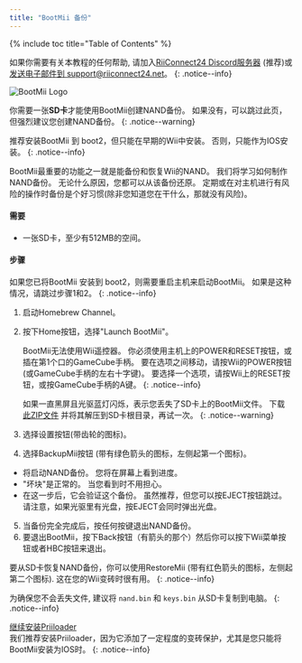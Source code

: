 ```yaml
---
title: "BootMii 备份"
---
```


{% include toc title="Table of Contents" %}

如果你需要有关本教程的任何帮助, 请加入[RiiConnect24 Discord服务器](https://discord.gg/rc24) (推荐)或 [发送电子邮件到 support@riiconnect24.net](mailto:support@riiconnect24.net)。
{: .notice--info}

![BootMii Logo](/images/bootmii.png)

你需要一张**SD卡**才能使用BootMii创建NAND备份。 如果没有，可以跳过此页，但强烈建议您创建NAND备份。
{: .notice--warning}

推荐安装BootMii 到 boot2，但只能在早期的Wii中安装。 否则，只能作为IOS安装。
{: .notice--info}

BootMii最重要的功能之一就是能备份和恢复Wii的NAND。 我们将学习如何制作NAND备份。 无论什么原因，您都可以从该备份还原。 定期或在对主机进行有风险的操作时备份是个好习惯(除非您知道您在干什么，那就没有风险)。

#### 需要
* 一张SD卡，至少有512MB的空间。

#### 步骤
如果您已将BootMii 安装到 boot2，则需要重启主机来启动BootMii。 如果是这种情况，请跳过步骤1和2。
{: .notice--info}
1. 启动Homebrew Channel。
2. 按下Home按钮，选择"Launch BootMii"。

    BootMii无法使用Wii遥控器。 你必须使用主机上的POWER和RESET按钮，或插在第1个口的GameCube手柄。 要在选项之间移动，请按Wii的POWER按钮(或GameCube手柄的左右十字键)。 要选择一个选项，请按Wii上的RESET按钮，或按GameCube手柄的A键。
    {: .notice--info}


    如果一直黑屏且光驱蓝灯闪烁，表示您丢失了SD卡上的BootMii文件。 下载 [此ZIP文件](https://static.hackmii.com/bootmii_sd_files.zip) 并将其解压到SD卡根目录，再试一次。
    {: .notice--warning}

3. 选择设置按钮(带齿轮的图标)。
4. 选择BackupMii按钮 (带有绿色箭头的图标，左侧起第一个图标)。
- 将启动NAND备份。 您将在屏幕上看到进度。
- "坏块"是正常的。 当您看到时不用担心。
- 在这一步后，它会验证这个备份。 虽然推荐，但您可以按EJECT按钮跳过。 请注意，如果光驱里有光盘，按EJECT会同时弹出光盘。
5. 当备份完全完成后，按任何按键退出NAND备份。
6. 要退出BootMii，按下Back按钮（有箭头的那个）然后你可以按下Wii菜单按钮或者HBC按钮来退出。

要从SD卡恢复NAND备份，你可以使用RestoreMii (带有红色箭头的图标，左侧起第二个图标). 这在您的Wii变砖时很有用。
{: .notice--info}

为确保您不会丢失文件, 建议将 `nand.bin` 和 `keys.bin` 从SD卡复制到电脑。
{: .notice--info}

[继续安装Priiloader](priiloader)<br> 我们推荐安装Priiloader，因为它添加了一定程度的变砖保护，尤其是您只能将BootMii安装为IOS时。
{: .notice--info}